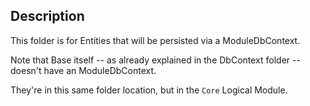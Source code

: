 ﻿## Description ##

This folder is for Entities that will be persisted
via a ModuleDbContext.

Note that Base itself -- as already explained
in the DbContext folder -- doesn't have an ModuleDbContext.

They're in this same folder location, but in the `Core`
Logical Module.

